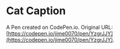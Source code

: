 # Cat Caption

A Pen created on CodePen.io. Original URL: [https://codepen.io/jime0070/pen/YzgrJJY](https://codepen.io/jime0070/pen/YzgrJJY).

